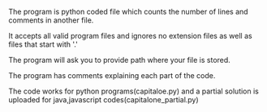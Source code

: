The program is python coded file which counts the number of lines and comments in another file.

It accepts all valid program files and ignores no extension files as well as files that start with '.'

The program will ask you to provide path where your file is stored.

The program has comments explaining each part of the code.

The code works for python programs(capitaloe.py) and a partial solution is uploaded for java,javascript codes(capitalone_partial.py)
